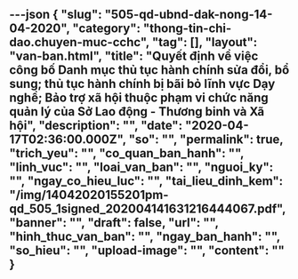 ---json
{
    "slug": "505-qd-ubnd-dak-nong-14-04-2020",
    "category": "thong-tin-chi-dao.chuyen-muc-cchc",
    "tag": [],
    "layout": "van-ban.html",
    "title": "Quyết định về việc công bố Danh mục thủ tục hành chính sửa đổi, bổ sung; thủ tục hành chính bị bãi bỏ lĩnh vực Dạy nghề; Bảo trợ xã hội thuộc phạm vi chức năng  quản lý của Sở Lao động - Thương binh và Xã hội",
    "description": "",
    "date": "2020-04-17T02:36:00.000Z",
    "so": "",
    "permalink": true,
    "trich_yeu": "",
    "co_quan_ban_hanh": "",
    "linh_vuc": "",
    "loai_van_ban": "",
    "nguoi_ky": "",
    "ngay_co_hieu_luc": "",
    "tai_lieu_dinh_kem": "/img/14042020155201pm-qd_505_1signed_202004141631216444067.pdf",
    "banner": "",
    "draft": false,
    "url": "",
    "hinh_thuc_van_ban": "",
    "ngay_ban_hanh": "",
    "so_hieu": "",
    "upload-image": "",
    "__content__": ""
}
---

